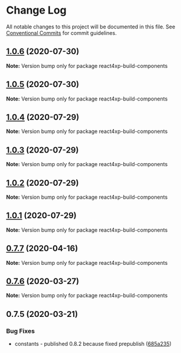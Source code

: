 # Change Log

All notable changes to this project will be documented in this file.
See [Conventional Commits](https://conventionalcommits.org) for commit guidelines.

## [1.0.6](https://github.com/enonic/react4xp-npm/compare/react4xp-build-components@1.0.5...react4xp-build-components@1.0.6) (2020-07-30)

**Note:** Version bump only for package react4xp-build-components





## [1.0.5](https://github.com/enonic/react4xp-npm/compare/react4xp-build-components@1.0.4...react4xp-build-components@1.0.5) (2020-07-30)

**Note:** Version bump only for package react4xp-build-components





## [1.0.4](https://github.com/enonic/react4xp-npm/compare/react4xp-build-components@1.0.3...react4xp-build-components@1.0.4) (2020-07-29)

**Note:** Version bump only for package react4xp-build-components





## [1.0.3](https://github.com/enonic/react4xp-npm/compare/react4xp-build-components@1.0.1...react4xp-build-components@1.0.3) (2020-07-29)

**Note:** Version bump only for package react4xp-build-components





## [1.0.2](https://github.com/enonic/react4xp-npm/compare/react4xp-build-components@1.0.1...react4xp-build-components@1.0.2) (2020-07-29)

**Note:** Version bump only for package react4xp-build-components





## [1.0.1](https://github.com/enonic/react4xp-npm/compare/react4xp-build-components@1.0.0...react4xp-build-components@1.0.1) (2020-07-29)

**Note:** Version bump only for package react4xp-build-components





## [0.7.7](https://github.com/enonic/react4xp-npm/compare/react4xp-build-components@0.7.6...react4xp-build-components@0.7.7) (2020-04-16)

**Note:** Version bump only for package react4xp-build-components





## [0.7.6](https://github.com/enonic/react4xp-npm/compare/react4xp-build-components@0.7.5...react4xp-build-components@0.7.6) (2020-03-27)

**Note:** Version bump only for package react4xp-build-components





## 0.7.5 (2020-03-21)


### Bug Fixes

* constants - published 0.8.2 because fixed prepublish ([685a235](https://github.com/enonic/react4xp-npm/commit/685a23590c816a14ea74f387d09a0a0bffd5c2d8))
